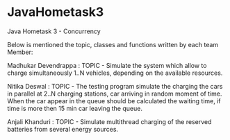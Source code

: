 # JavaHometask3
Java Hometask 3 - Concurrency

Below is mentioned the topic, classes and functions written by each team Member:

Madhukar Devendrappa : TOPIC - Simulate the system which allow to charge simultaneously 1..N vehicles, depending on the available resources.

Nitika Deswal : TOPIC - The testing program simulate the charging the cars in parallel at 2..N charging stations, car arriving in random moment of time. When the car appear in the queue should be calculated the waiting time, if time is more then 15 min car leaving the queue.

Anjali Khanduri : TOPIC - Simulate multithread charging of the reserved batteries from several energy sources.
